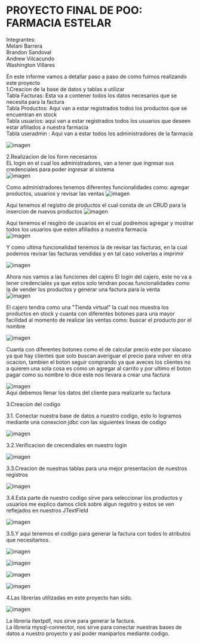 # PROYECTO FINAL DE POO: FARMACIA ESTELAR 
Integrantes: <br>
Melani Barrera <br>
Brandon Sandoval <br>
Andrew Vilcacundo <br>
Washington Villares <br>

En este informe vamos a detallar paso a paso de como fuimos realizando este proyecto <br>
1.Creacion de la base de datos y tablas a utilizar <br>
Tabla Facturas: Esta va a contener todos los datos necesarios que se necesita para la factura <br>
Tabla Productos: Aqui van a estar registrados todos los productos que se encuentran en stock <br>
Tabla usuarios: aqui van a estar registrados todos los usuarios que deseen estar afiliados a nuestra farmacia <br>
Tabla useradmin : Aqui van a estar todos los administradores de la farmacia <br>

![imagen](https://github.com/SandovalBrandon1027/PROYECTO__FARMACIA/assets/117743657/bdd3a1da-98e3-48ee-91a2-e50edc5b31c9)

2.Realizacion de los form necesarios <br>
EL login en el cual los administradores, van a tener que ingresar sus credenciales para poder ingresar al sistema <br>
![imagen](https://github.com/SandovalBrandon1027/PROYECTO__FARMACIA/assets/117743657/bc4ab074-bfa7-4fe0-b71c-f4f31eafa9e5)

Como administradores tenemos diferentes funcionalidades como: agregar productos, usuarios y revisar las ventas
![imagen](https://github.com/SandovalBrandon1027/PROYECTO__FARMACIA/assets/117743657/a61e2131-7177-41fb-8f72-1b1035b5cf03)

Aqui tenemos el registro de productos el cual consta de un CRUD para la insercion de nuevos productos
![imagen](https://github.com/SandovalBrandon1027/PROYECTO__FARMACIA/assets/117743657/858815c9-67f9-4c5a-8930-7ba874ab616c)

Aqui tenemos el resgitro de usuarios en el cual podremos agregar y mostrar todos los usuarios que esten afiliados a nuestra farmacia <br>
![imagen](https://github.com/SandovalBrandon1027/PROYECTO__FARMACIA/assets/117743657/1dda0b74-8bc9-4eba-9836-7ab6fe2b29d1)

Y como ultima funcionalidad tenemos la de revisar las facturas, en la cual podemos revisar las facturas vendidas y en tal caso volverlas a imprimir
<br>

![imagen](https://github.com/SandovalBrandon1027/PROYECTO__FARMACIA/assets/117743657/3e4b5f71-bab3-439d-80cb-b7feeb52d24c)


Ahora nos vamos a las funciones del cajero 
El login del cajero, este no va a tener credenciales ya que estos solo tendran pocas funcionalidades como la de vender los productos y generar una factura para la venta <br>
![imagen](https://github.com/SandovalBrandon1027/PROYECTO__FARMACIA/assets/117743657/06f1ef86-22db-4616-8b9d-05f08988829e)

El cajero tendra como una "Tienda virtual" la cual nos muestra los productos en stock y cuanta con diferentes botones para una mayor facilidad al momento de realizar las ventas como: buscar el producto por el nombre  <br>

![imagen](https://github.com/SandovalBrandon1027/PROYECTO__FARMACIA/assets/117743657/f952ed13-e250-441c-9a76-aa7bda667463)

Cuanta con diferentes botones como el de calcular precio este por siacaso ya que hay clientes que solo buscan averiguar el precio para volver en otra ocacion, tambien el boton seguir comprando ya que aveces los clientes no a quieren una sola cosa es como un agregar al carrito y por ultimo el boton pagar como su nombre lo dice este nos llevara a crear una factura <br>

![imagen](https://github.com/SandovalBrandon1027/PROYECTO__FARMACIA/assets/117743657/e77fd469-8cc9-4805-a911-ba21fd1202ef)
<br>
Aqui debemos llenar los datos del cliente para realizarle su factura
<br>

3.Creacion del codigo <br>

3.1. Conectar nuestra base de datos a nuestro codigo, esto lo logramos mediante una conexcion jdbc con las siguientes lineas de codigo

![imagen](https://github.com/SandovalBrandon1027/PROYECTO__FARMACIA/assets/117743657/3e71b016-190d-476d-80b3-5095eb08c12e)

3.2.Verificacion de crecendiales en nuestro login <br>

![imagen](https://github.com/SandovalBrandon1027/PROYECTO__FARMACIA/assets/117743657/fcfae006-f03e-4cfc-a71c-7bbcadff31b8)

3.3.Creacion de nuestras tablas para una mejor presentacion de nuestros registros <br>

![imagen](https://github.com/SandovalBrandon1027/PROYECTO__FARMACIA/assets/117743657/b7516ce3-f891-4612-aa7c-4cd8cfe9845d)


3.4.Esta parte de nuestro codigo sirve para seleccionar los productos y usuarios me explico damos click sobre algun regsitro y estos se ven reflejados en nuestros JTextField <br>

![imagen](https://github.com/SandovalBrandon1027/PROYECTO__FARMACIA/assets/117743657/9372e118-5114-4b81-814c-acbbfcd7db2f)

3.5.Y aqui tenemos el codigo para generar la factura con todos lo atributos que necesitamos. <br>

![imagen](https://github.com/SandovalBrandon1027/PROYECTO__FARMACIA/assets/117743657/0b9773bb-cc8f-495d-a3ac-e2111860a03d)

![imagen](https://github.com/SandovalBrandon1027/PROYECTO__FARMACIA/assets/117743657/bfd946be-1d32-4c8a-8766-f47f9739faab)


![imagen](https://github.com/SandovalBrandon1027/PROYECTO__FARMACIA/assets/117743657/702aae65-388c-4b27-bf51-276cfb9abc56)


![imagen](https://github.com/SandovalBrandon1027/PROYECTO__FARMACIA/assets/117743657/51e9648f-98fe-470d-9c39-c24731be6145)


4.Las librerias utilizadas en este proyecto han sido. <br>

![imagen](https://github.com/SandovalBrandon1027/PROYECTO__FARMACIA/assets/117743657/51bd9837-9605-43a8-a88d-136c4b199b46)

La libreria itextpdf, nos sirve para generar la factura. <br>
La libreria mysql-connector, nos sirve para conectar nuestras bases de datos a nuestro proyecto y asi poder maniparlos mediante codigo.






